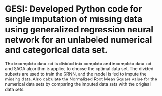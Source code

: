 # GESI: Developed Python code for single imputation of missing data using generalized regression neural network for an unlabeled numerical and categorical data set.
The incomplete data set is divided into complete and incomplete data set and SAGA
algorithm is applied to choose the optimal data set. The divided subsets are used to train the
GRNN, and the model is fed to impute the missing data. Also calculate the Normalized
Root Mean Square value for the numerical data sets by comparing the imputed data sets with
the original data sets.
